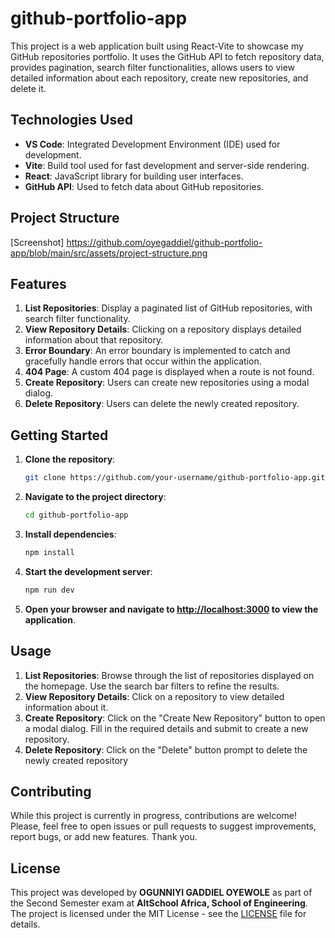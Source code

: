 
# github-portfolio-app

This project is a web application built using React-Vite to showcase my GitHub repositories portfolio. It uses the GitHub API to fetch repository data, provides pagination, search filter functionalities, allows users to view detailed information about each repository, create new repositories, and delete it.

## Technologies Used

- **VS Code**: Integrated Development Environment (IDE) used for development.
- **Vite**: Build tool used for fast development and server-side rendering.
- **React**: JavaScript library for building user interfaces.
- **GitHub API**: Used to fetch data about GitHub repositories.

## Project Structure

[Screenshot] https://github.com/oyegaddiel/github-portfolio-app/blob/main/src/assets/project-structure.png

## Features

1. **List Repositories**: Display a paginated list of GitHub repositories, with search filter functionality.
2. **View Repository Details**: Clicking on a repository displays detailed information about that repository.
3. **Error Boundary**: An error boundary is implemented to catch and gracefully handle errors that occur within the application.
4. **404 Page**: A custom 404 page is displayed when a route is not found.
5. **Create Repository**: Users can create new repositories using a modal dialog.
6. **Delete Repository**: Users can delete the newly created repository.

## Getting Started

1. **Clone the repository**:

    ```bash
    git clone https://github.com/your-username/github-portfolio-app.git
    ```

2. **Navigate to the project directory**:

    ```bash
    cd github-portfolio-app
    ```

3. **Install dependencies**:

    ```bash
    npm install
    ```

4. **Start the development server**:

    ```bash
    npm run dev
    ```

5. **Open your browser and navigate to [http://localhost:3000](http://localhost:3000) to view the application**.

## Usage

1. **List Repositories**: Browse through the list of repositories displayed on the homepage. Use the search bar filters to refine the results.
2. **View Repository Details**: Click on a repository to view detailed information about it.
3. **Create Repository**: Click on the "Create New Repository" button to open a modal dialog. Fill in the required details and submit to create a new repository.
4. **Delete Repository**: Click on the "Delete" button prompt to delete the newly created repository

## Contributing

While this project is currently in progress, contributions are welcome! 
Please, feel free to open issues or pull requests to suggest improvements, report bugs, or add new features.
Thank you.

## License
This project was developed by **OGUNNIYI GADDIEL OYEWOLE** as part of the Second Semester exam at **AltSchool Africa, School of Engineering**.
The project is licensed under the MIT License - see the [LICENSE](LICENSE) file for details.


